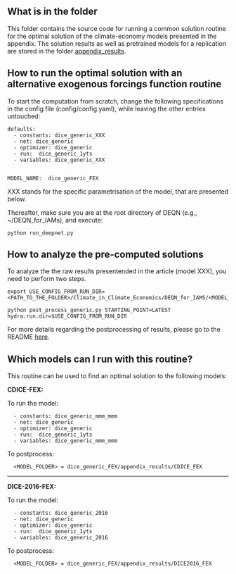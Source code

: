 ## What is in the folder

This folder contains the source code for running a common solution routine for the optimal solution of the climate-economy models presented in the appendix. The solution results as well as pretrained models for a replication are stored in the folder [appendix_results](appendix_results).

## How to run the optimal solution with an alternative exogenous forcings function routine
To start the computation from scratch, change the following specifications in the config file (config/config.yaml),
while leaving the other entries untouched:

```
defaults:
  - constants: dice_generic_XXX
  - net: dice_generic
  - optimizer: dice_generic
  - run:  dice_generic_1yts
  - variables: dice_generic_XXX


MODEL_NAME:  dice_generic_FEX
```
XXX stands for the specific parametrisation of the model, that are presented below.

Thereafter, make sure you are at the root directory of DEQN (e.g., ~/DEQN_for_IAMs), and
execute:

```
python run_deepnet.py
```

## How to analyze the pre-computed solutions

To analyze the the raw results presentended in the article (model XXX), you need to
perform two steps.


```
export USE_CONFIG_FROM_RUN_DIR=<PATH_TO_THE_FOLDER>/Climate_in_Climate_Economics/DEQN_for_IAMS/<MODEL_FOLDER>

python post_process_generic.py STARTING_POINT=LATEST hydra.run.dir=$USE_CONFIG_FROM_RUN_DIR

```

For more details regarding the postprocessing of results, please go to the README [here](../README.md).

## Which models can I run with this routine?
This routine can be used to find an optimal solution to the following models:

**CDICE-FEX:**

To run the model:

```
  - constants: dice_generic_mmm_mmm
  - net: dice_generic
  - optimizer: dice_generic
  - run:  dice_generic_1yts
  - variables: dice_generic_mmm_mmm
```

To postprocess:

```
  <MODEL_FOLDER> = dice_generic_FEX/appendix_results/CDICE_FEX
```

********************************************************************************

**DICE-2016-FEX:**

To run the model:

```
  - constants: dice_generic_2016
  - net: dice_generic
  - optimizer: dice_generic
  - run:  dice_generic_1yts
  - variables: dice_generic_2016
```
To postprocess:

```
  <MODEL_FOLDER> = dice_generic_FEX/appendix_results/DICE2016_FEX
```
